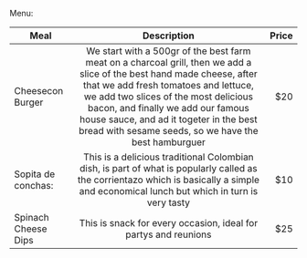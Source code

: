 Menu:

| Meal   |      Description      |  Price |
|----------|:-------------:|------:|
| Cheesecon Burger   |  We start with a 500gr of the best farm meat on a charcoal grill, then we add a slice of the best hand made cheese, after that we add fresh tomatoes and lettuce, we add two slices of the most delicious bacon, and finally we add our famous house sauce, and ad it togeter in the best bread with sesame seeds, so we have the best hamburguer | $20 |
| Sopita de conchas: |    This is a delicious traditional Colombian dish, is part of what is popularly called as the corrientazo which is basically a simple and economical lunch but which in turn is very tasty   |   $10 |
| Spinach Cheese Dips | This is snack for every occasion, ideal for partys and reunions |    $25 |